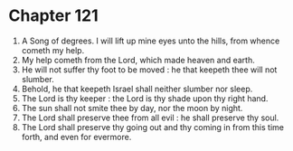 # Chapter 121

1. A Song of degrees. I will lift up mine eyes unto the hills, from whence cometh my help.
2. My help cometh from the Lord, which made heaven and earth.
3. He will not suffer thy foot to be moved : he that keepeth thee will not slumber.
4. Behold, he that keepeth Israel shall neither slumber nor sleep.
5. The Lord is thy keeper : the Lord is thy shade upon thy right hand.
6. The sun shall not smite thee by day, nor the moon by night.
7. The Lord shall preserve thee from all evil : he shall preserve thy soul.
8. The Lord shall preserve thy going out and thy coming in from this time forth, and even for evermore.

